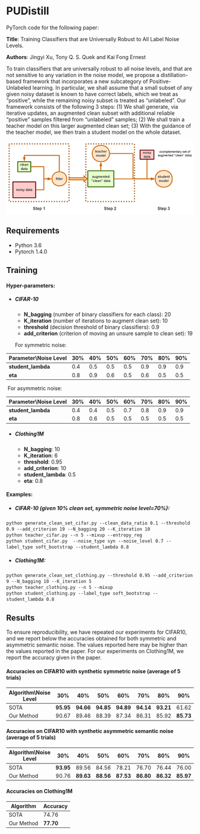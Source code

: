 # PUDistill

PyTorch code for the following paper:

**Title**: Training Classifiers that are Universally Robust to All Label Noise Levels.

**Authors**: Jingyi Xu, Tony Q. S. Quek and Kai Fong Ernest



To train classifiers that are universally robust to all noise levels, and that are not sensitive to any variation in the noise model, we propose a distillation-based framework that incorporates a new subcategory of Positive-Unlabeled learning. In particular, we shall assume that a small subset of any given noisy dataset is known to have correct labels, which we treat as “positive”, while the remaining noisy subset is treated as “unlabeled”. Our framework consists of the following 3 steps: (1) We shall generate, via iterative updates, an augmented clean subset with additional reliable “positive” samples filtered from “unlabeled” samples; (2) We shall train a teacher model on this larger augmented clean set; (3) With the guidance of the teacher model, we then train a student model on the whole dataset.

![](flow.png)

## Requirements

- Python 3.6
- Pytorch 1.4.0

## Training

#### Hyper-parameters:

- ##### CIFAR-10

  + **N_bagging** (number of binary classifiers for each class): 20
  + **K_iteration** (number of iterations to augment clean set): 10
  + **threshold** (decision threshold of binary classifiers): 0.9
  + **add_criterion** (criterion of moving an unsure sample to clean set): 19

  For symmetric noise:

| Parameter\Noise Level | 30%  | 40%  | 50%  | 60%  | 70%  | 80%  | 90%  |
| --------------------- | ---- | ---- | ---- | ---- | ---- | ---- | ---- |
| **student_lambda**    | 0.4  | 0.5  | 0.5  | 0.5  | 0.9  | 0.9  | 0.9  |
| **eta**               | 0.8  | 0.9  | 0.6  | 0.5  | 0.6  | 0.5  | 0.5  |

​		For asymmetric noise:

| Parameter\Noise Level | 30%  | 40%  | 50%  | 60%  | 70%  | 80%  | 90%  |
| --------------------- | ---- | ---- | ---- | ---- | ---- | ---- | ---- |
| **student_lambda**    | 0.4  | 0.4  | 0.5  | 0.7  | 0.8  | 0.9  | 0.9  |
| **eta**               | 0.8  | 0.6  | 0.5  | 0.5  | 0.5  | 0.5  | 0.5  |



- ##### Clothing1M

  + **N_bagging**: 10
  + **K_iteration**: 6
  + **threshold**: 0.95
  + **add_criterion**: 10
  + **student_lambda**: 0.5
  + **eta**: 0.8



#### Examples:

- ##### CIFAR-10 (given 10% clean set, symmetric noise level=70%):

```
python generate_clean_set_cifar.py --clean_data_ratio 0.1 --threshold 0.9 --add_criterion 19 --N_bagging 20 --K_iteration 10
python teacher_cifar.py --n 5 --mixup --entropy_reg
python student_cifar.py  --noise_type syn --noise_level 0.7 --label_type soft_bootstrap --student_lambda 0.8
```

- ##### Clothing1M:

```
python generate_clean_set_clothing.py --threshold 0.95 --add_criterion 9 --N_bagging 10 --K_iteration 5
python teacher_clothing.py --n 5 --mixup
python student_clothing.py --label_type soft_bootstrap --student_lambda 0.8
```



## Results

To ensure reproducibility, we have repeated our experiments for CIFAR10, and we report below the accuracies obtained for both symmetric and asymmetric semantic noise. The values reported here may be higher than the values reported in the paper. For our experiments on Clothing1M, we report the accuracy given in the paper.

#### Accuracies on CIFAR10 with synthetic symmetric noise (average of 5 trials)

| Algorithm\Noise Level | 30%   | 40%   | 50%   | 60%   | 70%   | 80%   | 90%   |
| --------------------- | ----- | ----- | ----- | ----- | ----- | ----- | ----- |
| SOTA                  | **95.95** | **94.66** | **94.85** | **94.89** | **94.14** | **93.21** | 61.62 |
| Our Method            | 90.67 | 89.46 | 88.39 | 87.34 | 86.31 | 85.92 | **85.73** |



#### Accuracies on CIFAR10 with synthetic asymmetric semantic noise (average of 5 trials)

| Algorithm\Noise Level | 30%   | 40%   | 50%   | 60%   | 70%   | 80%   | 90%   |
| --------------------- | ----- | ----- | ----- | ----- | ----- | ----- | ----- |
| SOTA                  | **93.95** | 89.56 | 84.56 | 78.21 | 76.70 | 76.44 | 76.00 |
| Our Method            | 90.76 | **89.63** | **88.56** | **87.53** | **86.80** | **86.32** | **85.97** |




#### Accuracies on Clothing1M

| Algorithm  | Accuracy |
| ---------- | -------- |
| SOTA       | 74.76    |
| Our Method | **77.70**    |

